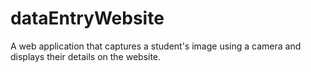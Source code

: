 # dataEntryWebsite
A web application that captures a student's image using a camera and displays their details on the website.
